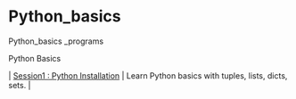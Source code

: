 # Python_basics
Python_basics _programs

 
Python Basics

| [Session1 : Python Installation](https://nbviewer.jupyter.org/github/ashishpal2702/Python_basics/blob/master/Session%201%20-%20Python-Installation%20and%20Basics.ipynb) | Learn Python basics with tuples, lists, dicts, sets. |
